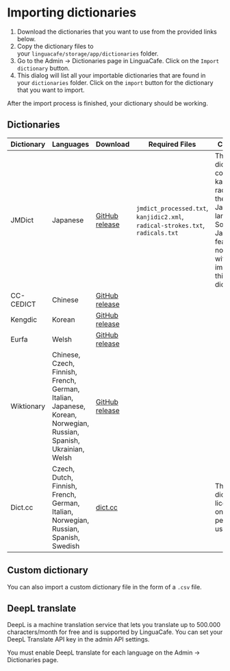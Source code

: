 # Importing dictionaries

1. Download the dictionaries that you want to use from the provided links below.
2. Copy the dictionary files to your `linguacafe/storage/app/dictionaries` folder.
3. Go to the Admin -> Dictionaries page in LinguaCafe. Click on the `Import dictionary` button.
4. This dialog will list all your importable dictionaries that are found in your `dictionaries` folder. Click on the `import` button for the dictionary that you want to import.

After the import process is finished, your dictionary should be working.

## Dictionaries

| Dictionary | Languages | Download | Required Files | Comment |
| :--- | ---- | ---- | ---- | ---- |
| JMDict | Japanese | [GitHub release](https://github.com/simjanos-dev/LinguaCafe/releases/tag/dictionaries) | `jmdict_processed.txt`, `kanjidic2.xml`, `radical-strokes.txt`, `radicals.txt` | This dictionary contains kanji and radicals for the Japanese language. Some Japanese features do not work without importing this dictionary. |
| CC-CEDICT | Chinese |  [GitHub release](https://github.com/simjanos-dev/LinguaCafe/releases/tag/dictionaries) |  |  |
| Kengdic | Korean | [GitHub release](https://github.com/simjanos-dev/LinguaCafe/releases/tag/dictionaries) |  |  |
| Eurfa | Welsh | [GitHub release](https://github.com/simjanos-dev/LinguaCafe/releases/tag/dictionaries) |  |  |
|  Wiktionary | Chinese, Czech, Finnish, French, German, Italian, Japanese, Korean, Norwegian, Russian, Spanish, Ukrainian, Welsh | [GitHub release](https://github.com/simjanos-dev/LinguaCafe/releases/tag/dictionaries) |  |  |
| Dict.cc | Czech, Dutch, Finnish, French, German, Italian, Norwegian, Russian, Spanish, Swedish | [dict.cc](https://www1.dict.cc/translation_file_request.php?l=e) |  | This dictionary's license only allows personal use. |

## Custom dictionary

You can also import a custom dictionary file in the form of a `.csv` file.

## DeepL translate

DeepL is a machine translation service that lets you translate up to 500.000 characters/month for free and is supported by LinguaCafe. You can set your DeepL Translate API key in the admin API settings.

You must enable DeepL translate for each language on the Admin -> Dictionaries page.

